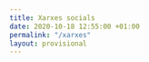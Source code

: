 ```yaml
---
title: Xarxes socials
date: 2020-10-18 12:55:00 +01:00
permalink: "/xarxes"
layout: provisional
---
```



<div class="h-screen">
    <div class="instagram">
        <script src="https://apps.elfsight.com/p/platform.js" defer></script>
        <div class="elfsight-app-373e456d-470c-4bf2-9174-27b5ae2f94b2"></div>
    </div>
</div>
